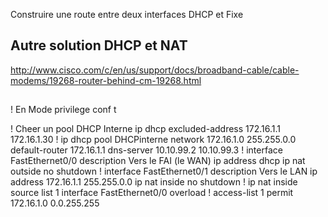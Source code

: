 Construire une route entre deux interfaces DHCP et Fixe

## Autre solution DHCP et NAT
http://www.cisco.com/c/en/us/support/docs/broadband-cable/cable-modems/19268-router-behind-cm-19268.html

##

! En Mode privilege
conf t

! Cheer un pool DHCP Interne
ip dhcp excluded-address 172.16.1.1 172.16.1.30
!
ip dhcp pool DHCPinterne
network 172.16.1.0 255.255.0.0
default-router 172.16.1.1
dns-server 10.10.99.2 10.10.99.3
!
interface FastEthernet0/0
description Vers le FAI (le WAN)
ip address dhcp
ip nat outside
no shutdown
!
interface FastEthernet0/1
description Vers le LAN
ip address 172.16.1.1 255.255.0.0
ip nat inside
no shutdown
!
ip nat inside source list 1 interface FastEthernet0/0 overload
!
access-list 1 permit 172.16.1.0 0.0.255.255



